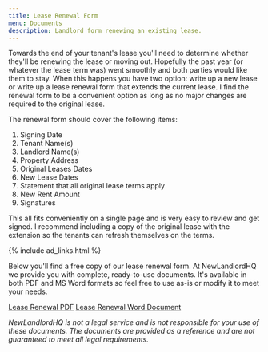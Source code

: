 ```yaml
---
title: Lease Renewal Form
menu: Documents
description: Landlord form renewing an existing lease.
---
```


Towards the end of your tenant's lease you'll need to determine whether they'll be renewing the lease or moving out. Hopefully the past year (or whatever the lease term was) went smoothly and both parties would like them to stay. When this happens you have two option: write up a new lease or write up a lease renewal form that extends the current lease. I find the renewal form to be a convenient option as long as no major changes are required to the original lease.

The renewal form should cover the following items:

1. Signing Date
2. Tenant Name(s)
3. Landlord Name(s)
4. Property Address
5. Original Leases Dates
6. New Lease Dates
7. Statement that all original lease terms apply
8. New Rent Amount
9. Signatures

This all fits conveniently on a single page and is very easy to review and get signed. I recommend including a copy of the original lease with the extension so the tenants can refresh themselves on the terms.

{% include ad_links.html %}

Below you'll find a free copy of our lease renewal form. At NewLandlordHQ we provide you with complete, ready-to-use documents. It's available in both PDF and MS Word formats so feel free to use as-is or modify it to meet your needs.

[Lease Renewal PDF][1] [Lease Renewal Word Document][2]

*NewLandlordHQ is not a legal service and is not responsible for your use of these documents. The documents are provided as a reference and are not guaranteed to meet all legal requirements.*

 [1]: /files/leaserenewal.pdf
 [2]: /files/leaserenewal.docx
